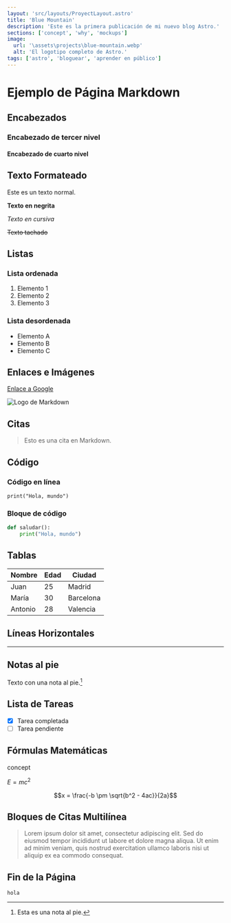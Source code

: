 ```yaml
---
layout: 'src/layouts/ProyectLayout.astro'
title: 'Blue Mountain'
description: 'Este es la primera publicación de mi nuevo blog Astro.'
sections: ['concept', 'why', 'mockups']
image:
  url: '\assets\projects\blue-mountain.webp'
  alt: 'El logotipo completo de Astro.'
tags: ['astro', 'bloguear', 'aprender en público']
---
```


# Ejemplo de Página Markdown

## Encabezados

### Encabezado de tercer nivel

#### Encabezado de cuarto nivel

## Texto Formateado

Este es un texto normal.

**Texto en negrita**

_Texto en cursiva_

~~Texto tachado~~

## Listas

### Lista ordenada

1. Elemento 1
2. Elemento 2
3. Elemento 3

### Lista desordenada

- Elemento A
- Elemento B
- Elemento C

## Enlaces e Imágenes

[Enlace a Google](https://www.google.com)

![Logo de Markdown](https://upload.wikimedia.org/wikipedia/commons/thumb/4/48/Markdown-mark.svg/1200px-Markdown-mark.svg.png)

## Citas

> Esto es una cita en Markdown.

## Código

### Código en línea

`print("Hola, mundo")`

### Bloque de código

```python
def saludar():
    print("Hola, mundo")
```

## Tablas

| Nombre  | Edad | Ciudad    |
| ------- | ---- | --------- |
| Juan    | 25   | Madrid    |
| María   | 30   | Barcelona |
| Antonio | 28   | Valencia  |

## Líneas Horizontales

---

## Notas al pie

Texto con una nota al pie.[^1]

[^1]: Esta es una nota al pie.

## Lista de Tareas

- [x] Tarea completada
- [ ] Tarea pendiente

## Fórmulas Matemáticas

<a name="concept">concept</a>

$E = mc^2$

$$x = \frac{-b \pm \sqrt{b^2 - 4ac}}{2a}$$

## Bloques de Citas Multilínea

> Lorem ipsum dolor sit amet, consectetur adipiscing elit.
> Sed do eiusmod tempor incididunt ut labore et dolore magna aliqua.
> Ut enim ad minim veniam, quis nostrud exercitation ullamco laboris nisi ut aliquip ex ea commodo consequat.

## Fin de la Página

```
hola
```
